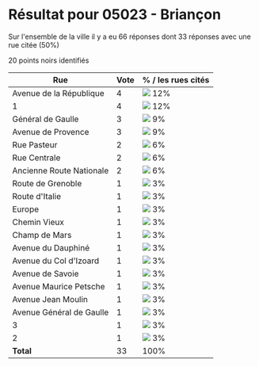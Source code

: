 # Résultat pour 05023 - Briançon

Sur l'ensemble de la ville il y a eu 66 réponses dont 33 réponses avec une rue citée (50%)

20 points noirs identifiés

| Rue | Vote | % / les rues cités|
|-----|------|-------------------|
| Avenue de la République | 4 | <img src="../../img/bar_12.gif" />&nbsp;12%|
| 1 | 4 | <img src="../../img/bar_12.gif" />&nbsp;12%|
| Général de Gaulle | 3 | <img src="../../img/bar_9.gif" />&nbsp;9%|
| Avenue de Provence | 3 | <img src="../../img/bar_9.gif" />&nbsp;9%|
| Rue Pasteur | 2 | <img src="../../img/bar_6.gif" />&nbsp;6%|
| Rue Centrale | 2 | <img src="../../img/bar_6.gif" />&nbsp;6%|
| Ancienne Route Nationale | 2 | <img src="../../img/bar_6.gif" />&nbsp;6%|
| Route de Grenoble | 1 | <img src="../../img/bar_3.gif" />&nbsp;3%|
| Route d'Italie | 1 | <img src="../../img/bar_3.gif" />&nbsp;3%|
| Europe | 1 | <img src="../../img/bar_3.gif" />&nbsp;3%|
| Chemin Vieux | 1 | <img src="../../img/bar_3.gif" />&nbsp;3%|
| Champ de Mars | 1 | <img src="../../img/bar_3.gif" />&nbsp;3%|
| Avenue du Dauphiné | 1 | <img src="../../img/bar_3.gif" />&nbsp;3%|
| Avenue du Col d'Izoard | 1 | <img src="../../img/bar_3.gif" />&nbsp;3%|
| Avenue de Savoie | 1 | <img src="../../img/bar_3.gif" />&nbsp;3%|
| Avenue Maurice Petsche | 1 | <img src="../../img/bar_3.gif" />&nbsp;3%|
| Avenue Jean Moulin | 1 | <img src="../../img/bar_3.gif" />&nbsp;3%|
| Avenue Général de Gaulle | 1 | <img src="../../img/bar_3.gif" />&nbsp;3%|
| 3 | 1 | <img src="../../img/bar_3.gif" />&nbsp;3%|
| 2 | 1 | <img src="../../img/bar_3.gif" />&nbsp;3%|
| **Total** | 33 | 100%|
